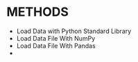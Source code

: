 # METHODS
- Load Data with Python Standard Library
- Load Data File With NumPy
- Load Data File With Pandas
- 

